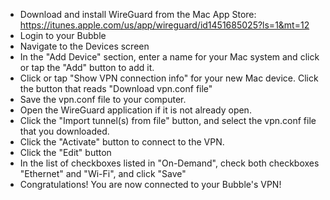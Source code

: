   * Download and install WireGuard from the Mac App Store: https://itunes.apple.com/us/app/wireguard/id1451685025?ls=1&mt=12
  * Login to your Bubble
  * Navigate to the Devices screen
  * In the "Add Device" section, enter a name for your Mac system and click or tap the "Add" button to add it.
  * Click or tap "Show VPN connection info" for your new Mac device. Click the button that reads "Download vpn.conf file"
  * Save the vpn.conf file to your computer.
  * Open the WireGuard application if it is not already open.
  * Click the "Import tunnel(s) from file" button, and select the vpn.conf file that you downloaded.
  * Click the "Activate" button to connect to the VPN.
  * Click the "Edit" button
  * In the list of checkboxes listed in "On-Demand", check both checkboxes "Ethernet" and "Wi-Fi", and click "Save"
  * Congratulations! You are now connected to your Bubble's VPN!
